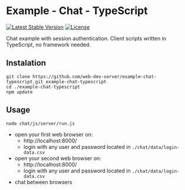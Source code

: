 # Example - Chat - TypeScript

[![Latest Stable Version](https://img.shields.io/badge/Stable-v3.1.0-brightgreen.svg?style=plastic)](https://github.com/web-dev-server/example-chat-typescript/releases)
[![License](https://img.shields.io/badge/Licence-BSD-brightgreen.svg?style=plastic)](https://github.com/web-dev-server/example-chat-typescript/blob/master/LICENSE.md)

Chat example with session authentication. Client scripts written in TypeScript, no framework needed.

## Instalation
```shell
git clone https://github.com/web-dev-server/example-chat-typescript.git example-chat-typescript
cd ./example-chat-typescript
npm update
```

## Usage
```shell
node chat/js/server/run.js
```
- open your first web browser on:
  - http://localhost:8000/
  - login with any user and password located in `./chat/data/login-data.csv`
- open your second web browser on:
  - http://localhost:8000/
  - login with any user and password located in `./chat/data/login-data.csv`
- chat between browsers